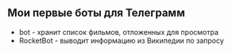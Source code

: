 Мои первые боты для Телеграмм
---
* bot - хранит список фильмов, отложенных для просмотра
* RocketBot - выводит информацию из Википедии по запросу